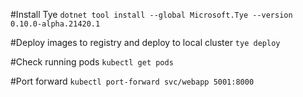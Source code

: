
#Install Tye
```dotnet tool install --global Microsoft.Tye --version 0.10.0-alpha.21420.1```

#Deploy images to registry and deploy to local cluster
```tye deploy```

#Check running pods
```kubectl get pods``` 

#Port forward 
```kubectl port-forward svc/webapp 5001:8000```
